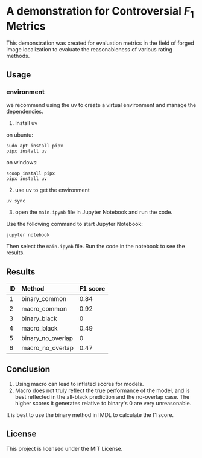 # A demonstration for Controversial $F_1$ Metrics

This demonstration was created for evaluation metrics in the field of forged image localization to evaluate the reasonableness of various rating methods. 

## Usage

### environment

we recommend using the uv to create a virtual environment and manage the dependencies. 

1. Install uv

on ubuntu:

```shell
sudo apt install pipx
pipx install uv
```

on windows:

```shell
scoop install pipx
pipx install uv
```

2. use uv to get the environment

```shell
uv sync
```

3. open the `main.ipynb` file in Jupyter Notebook and run the code.


Use the following command to start Jupyter Notebook:

```shell
jupyter notebook
```

Then select the `main.ipynb` file. Run the code in the notebook to see the results.


## Results

| ID  | Method            | F1 score |
| :-- | :---------------- | :------- |
| 1   | binary_common     | 0.84     |
| 2   | macro_common      | 0.92     |
| 3   | binary_black      | 0        |
| 4   | macro_black       | 0.49     |
| 5   | binary_no_overlap | 0        |
| 6   | macro_no_overlap  | 0.47     |


## Conclusion

1. Using macro can lead to inflated scores for models.
2. Macro does not truly reflect the true performance of the model, and is best reflected in the all-black prediction and the no-overlap case. The higher scores it generates relative to binary's 0 are very unreasonable.

It is best to use the binary method in IMDL to calculate the f1 score.

## License

This project is licensed under the MIT License.

